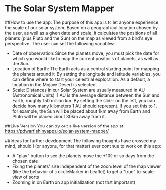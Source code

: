 # The Solar System Mapper

##How to use the app:
The purpose of this app is to let anyone experience the scale of our solar system. Based on a geographical location chosen by the user, as well as a given date and scale, it calculates the positions of all planets (plus Pluto and the Sun) on the map as viewed from a bird's eye perspective. The user can set the following variables:

* Date of observation: Since the planets move, you must pick the date for which you would like to map the current positions of planets, as well as the Sun.
* Location of Earth: The Earth acts as a central starting point for mapping the planets around it. By setting the longitude and latitude variables, you can define where to start your celestrial exploration. As a default, a location in the Mojave Desert is selected.
* Scale: Distances in our Solar System are usually measured in AU (Astronomical Units). 1 AU is the average distance between the Sun and Earth, roughly 150 million km. By setting the slider on the left, you can decide how many kilometers 1 AU should represent. If you set this to 1, for example, the Sun will be placed about 1km away from Earth and Pluto will be placed about 30km away from it.

##Live Version
You can try out a live version of the app at https://pdwarf.shinyapps.io/solar-system-mapper/

##Ideas for further development
The following thoughts have crossed my mind, should I (or anyone, for that matter) ever continue to work on this app:
* A "play" button to see the planets move the +100 or so days from the chosen date
* Fixing the planets' size independent of the zoom level of the map viewer (like the behavior of a circleMarker in Leaflet) to get a "true" to-scale view of sorts
* Zooming in on Earth on app initialization (not that important)
